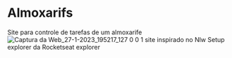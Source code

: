 # Almoxarifs

Site para controle de tarefas de um almoxarife  
![Captura da Web_27-1-2023_195217_127 0 0 1](https://user-images.githubusercontent.com/119083249/215235521-ed4e6d96-adc7-4a71-9c8b-e833d7ec4d3a.jpeg)
site inspirado no Nlw Setup explorer da Rocketseat explorer
